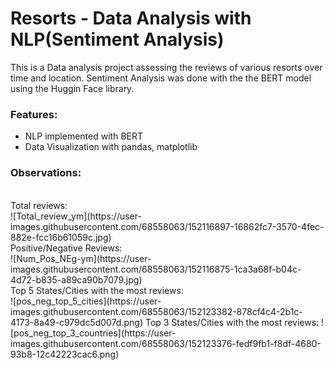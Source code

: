 # Resorts - Data Analysis with NLP(Sentiment Analysis)
This is a Data analysis project assessing the reviews of various resorts over time and location. Sentiment Analysis was done with the the BERT model using the Huggin Face library.

### Features:
- NLP implemented with BERT
- Data Visualization with pandas, matplotlib

### Observations:
<br>
Total reviews:
<br>
![Total_review_ym](https://user-images.githubusercontent.com/68558063/152116897-16862fc7-3570-4fec-882e-fcc16b61059c.jpg)

<br>
Positive/Negative Reviews:
<br>
![Num_Pos_NEg-ym](https://user-images.githubusercontent.com/68558063/152116875-1ca3a68f-b04c-4d72-b835-a89ca90b7079.jpg)
<br>
Top 5 States/Cities with the most reviews:
<br>
![pos_neg_top_5_cities](https://user-images.githubusercontent.com/68558063/152123382-878cf4c4-2b1c-4173-8a49-c979dc5d007d.png)
Top 3 States/Cities with the most reviews:
![pos_neg_top_3_countries](https://user-images.githubusercontent.com/68558063/152123376-fedf9fb1-f8df-4680-93b8-12c42223cac6.png)
